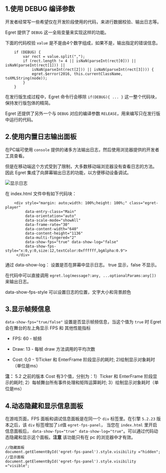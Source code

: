 
## 1.使用 DEBUG 编译参数
开发者经常写一些希望仅在开发阶段使用的代码，来进行数据校验、输出日志等。

Egret 提供了 `DEBUG` 这一全局变量来实现这样的功能。

下面的代码校验 `value` 是不是由4个数字组成，如果不是，输出指定的错误信息。

```
	if (DEBUG) {
	    var rect = value.split(",");
	    if (rect.length != 4 || isNaN(parseInt(rect[0])) || isNaN(parseInt(rect[1])) ||
	        isNaN(parseInt(rect[2])) || isNaN(parseInt(rect[3]))) {
	        egret.$error(2016, this.currentClassName, toXMLString(node));
	    }
	}
```

在发行版生成过程中，Egret 命令行会移除 `if(DEBUG){ ... }` 这一整个代码块，保持发行版包体的精简。

Egret 还提供了另外一个与 `DEBUG` 对应的编译参数 `RELEASE`，用来编写只在发行版中运行的代码。


## 2.使用内置日志输出面板

在PC端可使用 `console` 提供的诸多方法输出日志，然后使用浏览器提供的开发者工具查看。

但是在移动端这个方式受到了限制，大多数移动端浏览器没有查看日志的方法。
因此 Egret 集成了向屏幕输出日志的功能，以方便移动设备调试。

![显示日志](p1.png)

在 index.html 文件中有如下代码块：

```
    <div style="margin: auto;width: 100%;height: 100%;" class="egret-player"
         data-entry-class="Main"
         data-orientation="auto"
         data-scale-mode="showAll"
         data-frame-rate="30"
         data-content-width="640"
         data-content-height="1136"
         data-multi-fingered="2"
         data-show-fps="true" data-show-log="false"
         data-show-fps-style="x:0,y:0,size:12,textColor:0xffffff,bgAlpha:0.9"> 
     </div>
```

通过 data-show-log： 设置是否在屏幕中显示日志。 true 显示，false 不显示。

在代码中可以直接调用 `egret.log(message?:any, ...optionalParams:any[])` 来输出日志。

data-show-fps-style 可以设置日志的位置，文字大小和背景颜色

## 3.显示帧频信息

`data-show-fps="true/false"` 设置是否显示帧频信息，当这个值为 `true` 时 Egret 会在舞台的左上角显示 FPS 和 其他性能指标
		
* FPS:  60		- 帧频

* Draw: 13		- 每帧 draw 方法调用的平均次数
 
* Cost: 0,0		- 1)Ticker 和 EnterFrame 阶段显示的耗时; 2)绘制显示对象耗时（单位是ms） 

**注：** 5.2 之前的版本 Cost 有3个值，分别为：1）Ticker 和 EnterFrame 阶段显示的耗时; 2）每帧舞台所有事件处理和矩阵运算耗时; 3）绘制显示对象耗时（单位是ms） 

## 4.动态隐藏和显示信息面板
在游戏页面，FPS 面板和调试信息面板是在同一个 `div` 标签里。在引擎 `5.2.23` 版本之后，该 `div` 标签增加了`id`值 `egret-fps-panel`，
当您在 `index.html` 里开启信息面板后，
`data-show-fps="true" data-show-log="true"`。可以通过代码动态隐藏和显示这个面板。**注意** 该功能只有在 pc 的浏览器中才有效。

```
//隐藏面板
document.getElementById('egret-fps-panel').style.visibility ="hidden";
//显示面板
document.getElementById('egret-fps-panel').style.visibility ="visible";
```

	